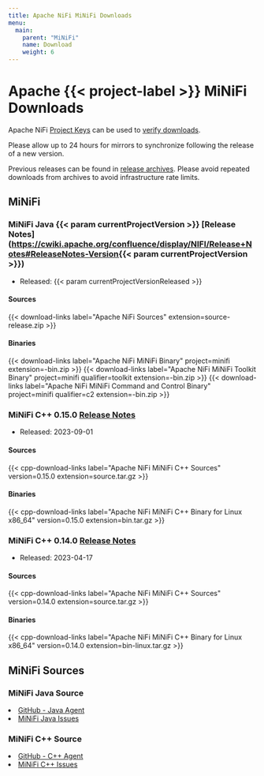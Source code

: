 ```yaml
---
title: Apache NiFi MiNiFi Downloads
menu:
  main:
    parent: "MiNiFi"
    name: Download
    weight: 6
---
```


<div class="downloads">

# Apache {{< project-label >}} MiNiFi Downloads

Apache NiFi [Project Keys](https://downloads.apache.org/nifi/KEYS) can be used to
[verify downloads](https://www.apache.org/info/verification.html).

Please allow up to 24 hours for mirrors to synchronize following the release of a new version.

Previous releases can be found in [release archives](https://archive.apache.org/dist/nifi/).
Please avoid repeated downloads from archives to avoid infrastructure rate limits.

## MiNiFi

### MiNiFi Java {{< param currentProjectVersion >}} [Release Notes](https://cwiki.apache.org/confluence/display/NIFI/Release+Notes#ReleaseNotes-Version{{< param currentProjectVersion >}})

- Released: {{< param currentProjectVersionReleased >}}
#### Sources
 {{< download-links label="Apache NiFi Sources" extension=source-release.zip >}}
#### Binaries
 {{< download-links label="Apache NiFi MiNiFi Binary" project=minifi extension=-bin.zip >}}
 {{< download-links label="Apache NiFi MiNiFi Toolkit Binary" project=minifi qualifier=toolkit extension=-bin.zip >}}
 {{< download-links label="Apache NiFi MiNiFi Command and Control Binary" project=minifi qualifier=c2 extension=-bin.zip >}}

### MiNiFi C++ 0.15.0 [Release Notes](https://cwiki.apache.org/confluence/pages/viewpage.action?pageId=65145325#ReleaseNotesMiNiFi(C++)-Versioncpp-0.15.0)

- Released: 2023-09-01 
#### Sources
{{< cpp-download-links label="Apache NiFi MiNiFi C++ Sources" version=0.15.0 extension=source.tar.gz >}}
#### Binaries
{{< cpp-download-links label="Apache NiFi MiNiFi C++ Binary for Linux x86_64" version=0.15.0 extension=bin.tar.gz >}}

### MiNiFi C++ 0.14.0 [Release Notes](https://cwiki.apache.org/confluence/pages/viewpage.action?pageId=65145325#ReleaseNotesMiNiFi(C++)-Versioncpp-0.14.0)

- Released: 2023-04-17
#### Sources
{{< cpp-download-links label="Apache NiFi MiNiFi C++ Sources" version=0.14.0 extension=source.tar.gz >}}
#### Binaries
{{< cpp-download-links label="Apache NiFi MiNiFi C++ Binary for Linux x86_64" version=0.14.0 extension=bin-linux.tar.gz >}}

</div>

## MiNiFi Sources

### MiNiFi Java Source

<li><a href="https://github.com/apache/nifi">GitHub - Java Agent<span uk-icon="link"></span></a></li>
<li><a href="https://issues.apache.org/jira/issues/?jql=project%20%3D%20NIFI%20AND%20resolution%20%3D%20Unresolved%20AND%20component%20%3D%20%22MiNiFi%22%20ORDER%20BY%20priority%20DESC%2C%20updated%20DESC">
MiNiFi Java Issues<span uk-icon="link"></span></a></li>

### MiNiFi C++ Source

<li><a href="https://github.com/apache/nifi-minifi-cpp">GitHub - C++ Agent<span uk-icon="link"></span></a></li>
<li><a href="https://issues.apache.org/jira/browse/MINIFICPP">MiNiFi C++ Issues<span uk-icon="link"></span></a></li>

